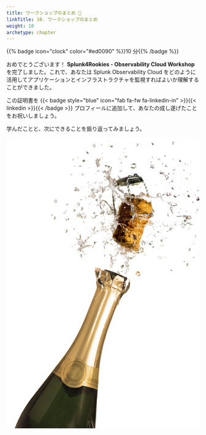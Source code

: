 ```yaml
---
title: ワークショップのまとめ 🎁
linkTitle: 10. ワークショップのまとめ
weight: 10
archetype: chapter
---
```


{{% badge icon="clock" color="#ed0090" %}}10 分{{% /badge %}}

おめでとうございます！ **Splunk4Rookies - Observability Cloud Workshop** を完了しました。これで、あなたは Splunk Observability Cloud をどのように活用してアプリケーションとインフラストラクチャを監視すればよいか理解することができました。

この証明書を {{< badge style="blue" icon="fab fa-fw fa-linkedin-in" >}}{{< linkedin >}}{{< /badge >}} プロフィールに追加して、あなたの成し遂げたことをお祝いしましょう。

学んだことと、次にできることを振り返ってみましょう。

![Champagne](images/champagne.png?width=45vw)
